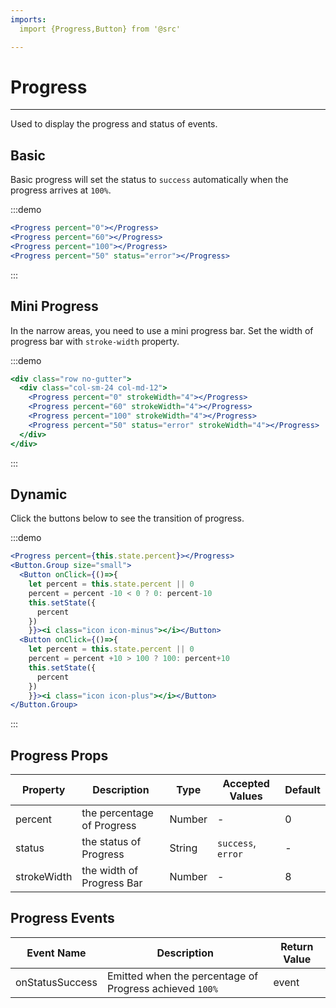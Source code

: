 ```yaml
---
imports:
  import {Progress,Button} from '@src'

---
```

# Progress

----

Used to display the progress and status of events.

## Basic

Basic progress will set the status to `success` automatically when the progress arrives at `100%`.

:::demo
```jsx
<Progress percent="0"></Progress>
<Progress percent="60"></Progress>
<Progress percent="100"></Progress>
<Progress percent="50" status="error"></Progress>
```
:::

## Mini Progress

In the narrow areas, you need to use a mini progress bar. Set the width of progress bar with `stroke-width` property.

:::demo
```jsx
<div class="row no-gutter">
  <div class="col-sm-24 col-md-12">
    <Progress percent="0" strokeWidth="4"></Progress>
    <Progress percent="60" strokeWidth="4"></Progress>
    <Progress percent="100" strokeWidth="4"></Progress>
    <Progress percent="50" status="error" strokeWidth="4"></Progress>
  </div>
</div>
```
:::

## Dynamic

Click the buttons below to see the transition of progress.

:::demo
```jsx
<Progress percent={this.state.percent}></Progress>
<Button.Group size="small">
  <Button onClick={()=>{
    let percent = this.state.percent || 0
    percent = percent -10 < 0 ? 0: percent-10
    this.setState({
      percent
    })
    }}><i class="icon icon-minus"></i></Button>
  <Button onClick={()=>{
    let percent = this.state.percent || 0
    percent = percent +10 > 100 ? 100: percent+10
    this.setState({
      percent
    })
    }}><i class="icon icon-plus"></i></Button>
</Button.Group>
```
:::

## Progress Props

| Property      | Description          | Type      | Accepted Values                           | Default  |
|---------- |-------------- |---------- |--------------------------------  |-------- |
| percent | the percentage of Progress | Number | - | 0 |
| status | the status of Progress | String | `success`, `error` | - |
| strokeWidth | the width of Progress Bar | Number | - | 8 |

## Progress Events

| Event Name      | Description          | Return Value  |
|------------- |-------------- |---------- |
| onStatusSuccess | Emitted when the percentage of Progress achieved `100%` | event |

